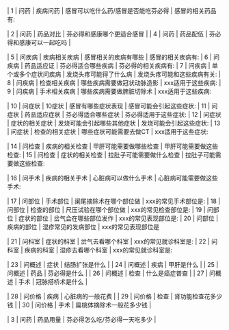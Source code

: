 

| 1 | 问药   | 疾病问药             | 感冒可以吃什么药/感冒是否能吃芬必得 |	感冒的相关药品有:

| 2 | 问药   | 药品对比             | 芬必得和感康哪个更适合感冒          |
| 4 | 问药   | 药品配伍             | 芬必得和感康可以一起吃吗            |

 | 5 | 问疾病 | 疾病相关疾病         | 感冒相关的疾病有哪些                |		感冒的相关疾病有:
   | 6 | 问疾病 | 药品适应证           | 芬必得适合哪些疾病                  |		芬必得的相关疾病有:
   | 7 | 问疾病 | 单个或多个症状问疾病 | 发烧头疼可能得了什么病              |	发烧头疼可能和这些疾病有关:
   | 8 | 问疾病 | 检查相关疾病         | 哪些疾病需要做冠状动脉造影            |		xxx适用于这些疾病:
   | 9 | 问疾病 | 手术相关疾病         | 哪些疾病需要做脾脏切除术            |		xxx适用于这些疾病:

   | 10 | 问症状 | 10症状         | 感冒有哪些症状表现                  |			感冒可能会引起这些症状:
   | 11 | 问症状 | 药品适应症状         |  芬必得适合哪些症状                 |		芬必得适用于这些症状:
   | 12 | 问症状 | 症状的相关症状       | 发烧可能会引起哪些其他症状          |	发烧可能会引起这些症状:
   | 13 | 问症状 | 检查的相关症状       | 哪些症状可能需要去做CT  |			xxx适用于这些症状:

  | 14 | 问检查 | 疾病的相关检查       | 甲肝可能需要做哪些检查              |		甲肝可能需要做这些检查:
   | 15 | 问检查 | 症状的相关检查       | 拉肚子可能需要做什么检查          |		拉肚子可能需要做这些检查:

   | 16 | 问手术 | 疾病的相关手术       | 心脏病可以做什么手术                |		心脏病可能需要做这些手术:

   | 17 | 问部位 | 手术部位             | 阑尾摘除术在哪个部位做        |			xxx的常见手术部位是:
   | 18 | 问部位 | 检查的部位           | 尺压试验在哪个部位做                |		xxx的常见检查部位是:
   | 19 | 问部位 | 症状的部位           | 岔气会在哪些部位发作                |		xxx的常见表现部位是:
   | 20 | 问部位 | 疾病的部位           | 湿疹常见的发病部位                  |		xxx的常见表现部位是

 | 21 | 问科室 | 症状的科室           | 岔气去看哪个科室                    |		xxx的常见就诊科室是:
   | 22 | 问科室 | 疾病的科室           | 湿疹去看哪个科室                     |		xxx的常见就诊科室是:

 | 23 | 问概述 | 症状                 | 结肠扩张是什么                      |
   | 24 | 问概述 | 疾病                 | 甲肝是什么                          |
   | 25 | 问概述 | 药品                 | 芬必得是什么                      |
   | 26 | 问概述 | 检查                 | 什么是癌症普查                      |
   | 27 | 问概述 | 手术                 | 冠脉搭桥术是什么                    |

   | 28 | 问价格 | 疾病                 | 心脏病的一般花费                    |
   | 29 | 问价格 | 检查                 | 肾功能检查花多少钱                  |
   | 30 | 问价格 | 手术                 | 扁桃体摘除术一般花多少钱            |

| 3 | 问药   | 药品用量             | 芬必得怎么吃/芬必得一天吃多少       |
